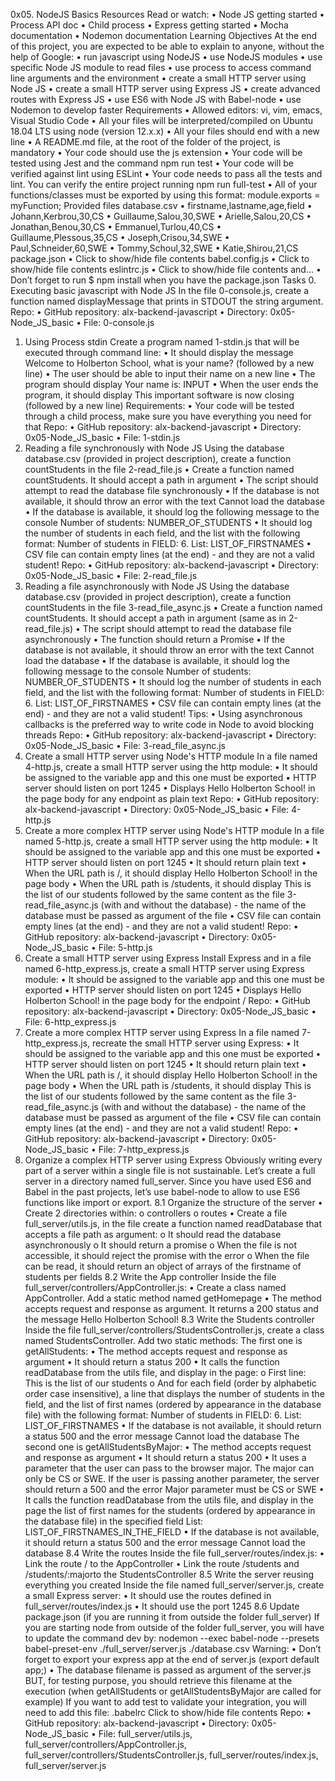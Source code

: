 0x05. NodeJS Basics
Resources
Read or watch:
    •	Node JS getting started
    •	Process API doc
    •	Child process
    •	Express getting started
    •	Mocha documentation
    •	Nodemon documentation
Learning Objectives
At the end of this project, you are expected to be able to explain to anyone, without the help of Google:
    •	run javascript using NodeJS
    •	use NodeJS modules
    •	use specific Node JS module to read files
    •	use process to access command line arguments and the environment
    •	create a small HTTP server using Node JS
    •	create a small HTTP server using Express JS
    •	create advanced routes with Express JS
    •	use ES6 with Node JS with Babel-node
    •	use Nodemon to develop faster
Requirements
    •	Allowed editors: vi, vim, emacs, Visual Studio Code
    •	All your files will be interpreted/compiled on Ubuntu 18.04 LTS using node (version 12.x.x)
    •	All your files should end with a new line
    •	A README.md file, at the root of the folder of the project, is mandatory
    •	Your code should use the js extension
    •	Your code will be tested using Jest and the command npm run test
    •	Your code will be verified against lint using ESLint
    •	Your code needs to pass all the tests and lint. You can verify the entire project running npm run full-test
    •	All of your functions/classes must be exported by using this format: module.exports = myFunction;
    Provided files
database.csv
    •	firstname,lastname,age,field
    •	Johann,Kerbrou,30,CS
    •	Guillaume,Salou,30,SWE
    •	Arielle,Salou,20,CS
    •	Jonathan,Benou,30,CS
    •	Emmanuel,Turlou,40,CS
    •	Guillaume,Plessous,35,CS
    •	Joseph,Crisou,34,SWE
    •	Paul,Schneider,60,SWE
    •	Tommy,Schoul,32,SWE
    •	Katie,Shirou,21,CS
package.json
    •	Click to show/hide file contents
babel.config.js
    •	Click to show/hide file contents
eslintrc.js
    •	Click to show/hide file contents
and…
    •	Don’t forget to run $ npm install when you have the package.json
Tasks
0. Executing basic javascript with Node JS
In the file 0-console.js, create a function named displayMessage that prints in STDOUT the string argument.
Repo:
    •	GitHub repository: alx-backend-javascript
    •	Directory: 0x05-Node_JS_basic
    •	File: 0-console.js
1. Using Process stdin
Create a program named 1-stdin.js that will be executed through command line:
    •	It should display the message Welcome to Holberton School, what is your name? (followed by a new line)
    •	The user should be able to input their name on a new line
    •	The program should display Your name is: INPUT
    •	When the user ends the program, it should display This important software is now closing (followed by a new line)
Requirements:
    •	Your code will be tested through a child process, make sure you have everything you need for that
Repo:
    •	GitHub repository: alx-backend-javascript
    •	Directory: 0x05-Node_JS_basic
    •	File: 1-stdin.js
2. Reading a file synchronously with Node JS
Using the database database.csv (provided in project description), create a function countStudents in the file 2-read_file.js
    •	Create a function named countStudents. It should accept a path in argument
    •	The script should attempt to read the database file synchronously
    •	If the database is not available, it should throw an error with the text Cannot load the database
    •	If the database is available, it should log the following message to the console Number of students: NUMBER_OF_STUDENTS
    •	It should log the number of students in each field, and the list with the following format: Number of students in FIELD: 6. List: LIST_OF_FIRSTNAMES
    •	CSV file can contain empty lines (at the end) - and they are not a valid student!
Repo:
    •	GitHub repository: alx-backend-javascript
    •	Directory: 0x05-Node_JS_basic
    •	File: 2-read_file.js
3. Reading a file asynchronously with Node JS
Using the database database.csv (provided in project description), create a function countStudents in the file 3-read_file_async.js
    •	Create a function named countStudents. It should accept a path in argument (same as in 2-read_file.js)
    •	The script should attempt to read the database file asynchronously
    •	The function should return a Promise
    •	If the database is not available, it should throw an error with the text Cannot load the database
    •	If the database is available, it should log the following message to the console Number of students: NUMBER_OF_STUDENTS
    •	It should log the number of students in each field, and the list with the following format: Number of students in FIELD: 6. List: LIST_OF_FIRSTNAMES
    •	CSV file can contain empty lines (at the end) - and they are not a valid student!
Tips:
    •	Using asynchronous callbacks is the preferred way to write code in Node to avoid blocking threads
Repo:
    •	GitHub repository: alx-backend-javascript
    •	Directory: 0x05-Node_JS_basic
    •	File: 3-read_file_async.js
4. Create a small HTTP server using Node's HTTP module
In a file named 4-http.js, create a small HTTP server using the http module:
    •	It should be assigned to the variable app and this one must be exported
    •	HTTP server should listen on port 1245
    •	Displays Hello Holberton School! in the page body for any endpoint as plain text
Repo:
    •	GitHub repository: alx-backend-javascript
    •	Directory: 0x05-Node_JS_basic
    •	File: 4-http.js
5. Create a more complex HTTP server using Node's HTTP module
    In a file named 5-http.js, create a small HTTP server using the http module:
    •	It should be assigned to the variable app and this one must be exported
    •	HTTP server should listen on port 1245
    •	It should return plain text
    •	When the URL path is /, it should display Hello Holberton School! in the page body
    •	When the URL path is /students, it should display This is the list of our students followed by the same content as the file 3-read_file_async.js (with and without the database) - the name of the database must be passed as argument of the file
    •	CSV file can contain empty lines (at the end) - and they are not a valid student!
Repo:
    •	GitHub repository: alx-backend-javascript
    •	Directory: 0x05-Node_JS_basic
    •	File: 5-http.js
6. Create a small HTTP server using Express
Install Express and in a file named 6-http_express.js, create a small HTTP server using Express module:
    •	It should be assigned to the variable app and this one must be exported
    •	HTTP server should listen on port 1245
    •	Displays Hello Holberton School! in the page body for the endpoint /
Repo:
    •	GitHub repository: alx-backend-javascript
    •	Directory: 0x05-Node_JS_basic
    •	File: 6-http_express.js
7. Create a more complex HTTP server using Express
In a file named 7-http_express.js, recreate the small HTTP server using Express:
    •	It should be assigned to the variable app and this one must be exported
    •	HTTP server should listen on port 1245
    •	It should return plain text
    •	When the URL path is /, it should display Hello Holberton School! in the page body
    •	When the URL path is /students, it should display This is the list of our students followed by the same content as the file 3-read_file_async.js (with and without the database) - the name of the database must be passed as argument of the file
    •	CSV file can contain empty lines (at the end) - and they are not a valid student!
Repo:
    •	GitHub repository: alx-backend-javascript
    •	Directory: 0x05-Node_JS_basic
    •	File: 7-http_express.js
8. Organize a complex HTTP server using Express
Obviously writing every part of a server within a single file is not sustainable. Let’s create a full server in a directory named full_server.
Since you have used ES6 and Babel in the past projects, let’s use babel-node to allow to use ES6 functions like import or export.
8.1 Organize the structure of the server
    •	Create 2 directories within:
        o	controllers
        o	routes
    •	Create a file full_server/utils.js, in the file create a function named readDatabase that accepts a file path as argument:
        o	It should read the database asynchronously
        o	It should return a promise
        o	When the file is not accessible, it should reject the promise with the error
        o	When the file can be read, it should return an object of arrays of the firstname of students per fields
8.2 Write the App controller
    Inside the file full_server/controllers/AppController.js:
    •	Create a class named AppController. Add a static method named getHomepage
    •	The method accepts request and response as argument. It returns a 200 status and the message Hello Holberton School!
8.3 Write the Students controller
    Inside the file full_server/controllers/StudentsController.js, create a class named StudentsController. Add two static methods:
    The first one is getAllStudents:
    •	The method accepts request and response as argument
    •	It should return a status 200
    •	It calls the function readDatabase from the utils file, and display in the page:
    o	First line: This is the list of our students
    o	And for each field (order by alphabetic order case insensitive), a line that displays the number of students in the field, and the list of first names (ordered by appearance in the database file) with the following format: Number of students in FIELD: 6. List: LIST_OF_FIRSTNAMES
    •	If the database is not available, it should return a status 500 and the error message Cannot load the database
    The second one is getAllStudentsByMajor:
    •	The method accepts request and response as argument
    •	It should return a status 200
    •	It uses a parameter that the user can pass to the browser major. The major can only be CS or SWE. If the user is passing another parameter, the server should return a 500 and the error Major parameter must be CS or SWE
    •	It calls the function readDatabase from the utils file, and display in the page the list of first names for the students (ordered by appearance in the database file) in the specified field List: LIST_OF_FIRSTNAMES_IN_THE_FIELD
    •	If the database is not available, it should return a status 500 and the error message Cannot load the database
8.4 Write the routes
    Inside the file full_server/routes/index.js:
    •	Link the route / to the AppController
    •	Link the route /students and /students/:majorto the StudentsController
8.5 Write the server reusing everything you created
    Inside the file named full_server/server.js, create a small Express server:
    •	It should use the routes defined in full_server/routes/index.js
    •	It should use the port 1245
8.6 Update package.json (if you are running it from outside the folder full_server)
    If you are starting node from outside of the folder full_server, you will have to update the command dev by: nodemon --exec babel-node --presets babel-preset-env ./full_server/server.js ./database.csv
    Warning:
    •	Don’t forget to export your express app at the end of server.js (export default app;)
    •	The database filename is passed as argument of the server.js BUT, for testing purpose, you should retrieve this filename at the execution (when getAllStudents or getAllStudentsByMajor are called for example)
    If you want to add test to validate your integration, you will need to add this file: .babelrc
    Click to show/hide file contents
Repo:
    •	GitHub repository: alx-backend-javascript
    •	Directory: 0x05-Node_JS_basic
    •	File: full_server/utils.js, full_server/controllers/AppController.js, full_server/controllers/StudentsController.js, full_server/routes/index.js, full_server/server.js

